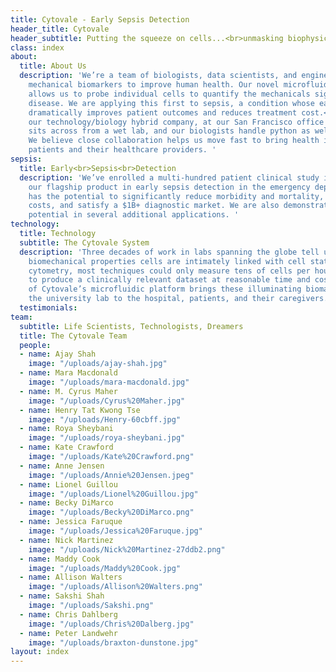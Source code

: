 ```yaml
---
title: Cytovale - Early Sepsis Detection
header_title: Cytovale
header_subtitle: Putting the squeeze on cells...<br>unmasking biophysical markers
class: index
about:
  title: About Us
  description: 'We’re a team of biologists, data scientists, and engineers developing
    mechanical biomarkers to improve human health. Our novel microfluidic platform
    allows us to probe individual cells to quantify the mechanicals signatures of
    disease. We are applying this first to sepsis, a condition whose early detection
    dramatically improves patient outcomes and reduces treatment cost.<br><br>Reflecting
    our technology/biology hybrid company, at our San Francisco office the data team
    sits across from a wet lab, and our biologists handle python as well as pipettes.
    We believe close collaboration helps us move fast to bring health insights to
    patients and their healthcare providers. '
sepsis:
  title: Early<br>Sepsis<br>Detection
  description: 'We’ve enrolled a multi-hundred patient clinical study in support of
    our flagship product in early sepsis detection in the emergency department, which
    has the potential to significantly reduce morbidity and mortality, decrease healthcare
    costs, and satisfy a $1B+ diagnostic market. We are also demonstrating our platform’s
    potential in several additional applications. '
technology:
  title: Technology
  subtitle: The Cytovale System
  description: 'Three decades of work in labs spanning the globe tell us that the
    biomechanical properties cells are intimately linked with cell state. Until deformability
    cytometry, most techniques could only measure tens of cells per hour—not enough
    to produce a clinically relevant dataset at reasonable time and cost. The speed
    of Cytovale’s microfluidic platform brings these illuminating biomarkers from
    the university lab to the hospital, patients, and their caregivers. '
  testimonials: 
team:
  subtitle: Life Scientists, Technologists, Dreamers
  title: The Cytovale Team
  people:
  - name: Ajay Shah
    image: "/uploads/ajay-shah.jpg"
  - name: Mara Macdonald
    image: "/uploads/mara-macdonald.jpg"
  - name: M. Cyrus Maher
    image: "/uploads/Cyrus%20Maher.jpg"
  - name: Henry Tat Kwong Tse
    image: "/uploads/Henry-60cbff.jpg"
  - name: Roya Sheybani
    image: "/uploads/roya-sheybani.jpg"
  - name: Kate Crawford
    image: "/uploads/Kate%20Crawford.png"
  - name: Anne Jensen
    image: "/uploads/Annie%20Jensen.jpeg"
  - name: Lionel Guillou
    image: "/uploads/Lionel%20Guillou.jpg"
  - name: Becky DiMarco
    image: "/uploads/Becky%20DiMarco.png"
  - name: Jessica Faruque
    image: "/uploads/Jessica%20Faruque.jpg"
  - name: Nick Martinez
    image: "/uploads/Nick%20Martinez-27ddb2.png"
  - name: Maddy Cook
    image: "/uploads/Maddy%20Cook.jpg"
  - name: Allison Walters
    image: "/uploads/Allison%20Walters.png"
  - name: Sakshi Shah
    image: "/uploads/Sakshi.png"
  - name: Chris Dahlberg
    image: "/uploads/Chris%20Dalberg.jpg"
  - name: Peter Landwehr
    image: "/uploads/braxton-dunstone.jpg"
layout: index
---
```


